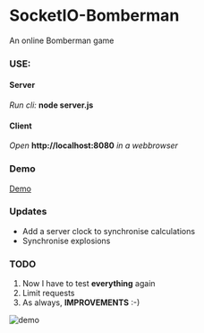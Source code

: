 # SocketIO-Bomberman
An online Bomberman game

### USE: ###
#### Server ####
_Run cli:_ **node server.js**

#### Client ####
_Open_ **http://localhost:8080** _in a webbrowser_

### Demo ###
[Demo](http://biren.eu:8080 "Demo")

### Updates ###
 + Add a server clock to synchronise calculations
 + Synchronise explosions

### TODO ###
1. Now I have to test **everything** again
2. Limit requests
3. As always, **IMPROVEMENTS** :-)

![demo](https://cloud.githubusercontent.com/assets/11445459/22523219/d5e60a04-e8be-11e6-8d3d-1514a69f7778.png)
